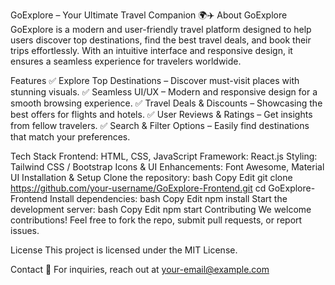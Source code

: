 GoExplore – Your Ultimate Travel Companion 🌍✈️
About GoExplore
GoExplore is a modern and user-friendly travel platform designed to help users discover top destinations, find the best travel deals, and book their trips effortlessly. With an intuitive interface and responsive design, it ensures a seamless experience for travelers worldwide.

Features
✅ Explore Top Destinations – Discover must-visit places with stunning visuals.
✅ Seamless UI/UX – Modern and responsive design for a smooth browsing experience.
✅ Travel Deals & Discounts – Showcasing the best offers for flights and hotels.
✅ User Reviews & Ratings – Get insights from fellow travelers.
✅ Search & Filter Options – Easily find destinations that match your preferences.

Tech Stack
Frontend: HTML, CSS, JavaScript
Framework: React.js
Styling: Tailwind CSS / Bootstrap
Icons & UI Enhancements: Font Awesome, Material UI
Installation & Setup
Clone the repository:
bash
Copy
Edit
git clone https://github.com/your-username/GoExplore-Frontend.git
cd GoExplore-Frontend
Install dependencies:
bash
Copy
Edit
npm install
Start the development server:
bash
Copy
Edit
npm start
Contributing
We welcome contributions! Feel free to fork the repo, submit pull requests, or report issues.

License
This project is licensed under the MIT License.

Contact
📧 For inquiries, reach out at your-email@example.com
